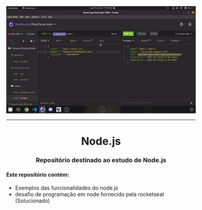 <img alt="gif" src="gif.gif">
<hr>
<h1 align="center"> Node.js</h1>
<h3 align="center">Repositório destinado ao estudo de Node.js</h3>

<h4>Este repositório contém:</h4>


- Exemplos das funcionalidades do node.js
- desafio de programação em node fornecido pela rocketseat (Solucionado)

